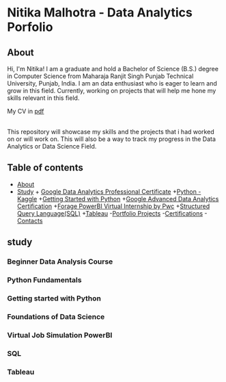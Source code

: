 # Nitika Malhotra - Data Analytics Porfolio

## About
Hi, I'm Nitika! I am a graduate and hold a Bachelor of Science (B.S.) degree in Computer Science from Maharaja Ranjit Singh Punjab Technical University, Punjab, India.
I am an data enthusiast who is eager to learn and grow in this field.
Currently, working on projects that will help me hone my skills relevant in this field.

My CV in [pdf]()

<br>
This repository will showcase my skills and the projects that i had worked on or will work on.
This will also be a way to track my progress in the Data Analytics or Data Science Field.
<br>

## Table of contents
- [About](#about)
- [Study](#study)
      + [Google Data Analytics Professional Certificate](#Beginner-data-analysis-course)
      +[Python - Kaggle](#Python-fundamentals)
      +[Getting Started with Python](#Getting-started-with-Python)
      +[Google Advanced Data Analytics Certification](#Foundations-of-Data-Science)
      +[Forage PowerBI Virtual Internship by Pwc](#Virtual-Job-Simulation-PowerBI)
      +[Structured Query Language(SQL)](#SQL)
      +[Tableau](#Tableau)
-[Portfolio Projects](#Projects)
-[Certifications](#Certifications)
-[Contacts](#contacts)    
  
## study

### Beginner Data Analysis Course

### Python Fundamentals

### Getting started with Python

### Foundations of Data Science


### Virtual Job Simulation PowerBI

### SQL

### Tableau

